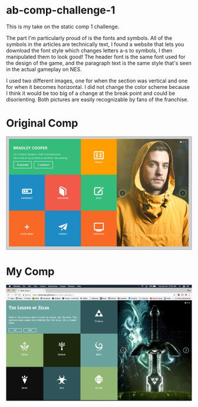 # ab-comp-challenge-1

This is my take on the static comp 1 challenge.

The part I'm particularly proud of is the fonts and symbols. All of the symbols in the articles are technically text, I found a website that lets you download the font style which changes letters a-s to symbols, I then manipulated them to look good! The header font is the same font used for the design of the game, and the paragraph text is the same style that's seen in the actual gameplay on NES.

I used two different images, one for when the section was vertical and one for when it becomes horizontal. I did not change the color scheme because I think it would be too big of a change at the break point and could be disorienting. Both pictures are easily recognizable by fans of the franchise. 


# Original Comp

![original comp](images/static-comp-challenge-1-original.jpg "Original Comp")

# My Comp

![my comp](images/my-comp.png "My Comp")
